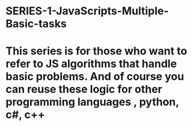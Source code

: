# SERIES-1-JavaScripts-Multiple-Basic-tasks
# This series is for those who want to refer to JS algorithms that handle basic problems.  And of course you can reuse these logic for other programming languages , python, c#, c++
